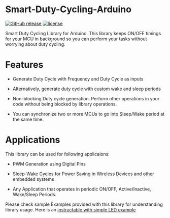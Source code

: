 # Smart-Duty-Cycling-Arduino
[![GitHub release](https://img.shields.io/github/release/SunitRaut/Smart-Duty-Cycling-Arduino.svg)](https://github.com/SunitRaut/Smart-Duty-Cycling-Arduino)
[![license](https://img.shields.io/github/license/SunitRaut/Smart-Duty-Cycling-Arduino.svg)](https://github.com/SunitRaut/Smart-Duty-Cycling-Arduino/blob/main/license.txt)

Smart Duty Cycling Library for Arduino. This library keeps ON/OFF timings for your MCU in background so you can perform your tasks without worrying about duty cycling. 


# Features 

- Generate Duty Cycle with Frequency and Duty Cycle as inputs

- Alternatively, generate duty cycle with custom wake and sleep periods

- Non-blocking Duty cycle generation. Perform other operations in your code without being blocked by library operations. 

- You can synchronize two or more MCUs to go into Sleep/Wake period at the same time. 


# Applications 

This library can be used for following applicaions: 

- PWM Generation using Digital Pins

- Sleep-Wake Cycles for Power Saving in Wireless Devices and other embedded systems

- Any Application that operates in periodic ON/OFF, Active/Inactive, Wake/Sleep Periods.


Please check sample Examples provided with this library for understanding library usage.
Here is an [instructable with simple LED example](https://www.instructables.com/PWM-Generation-With-Arduino-and-LED/)
